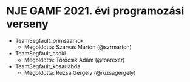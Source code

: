 

# NJE GAMF 2021. évi programozási verseny
- TeamSegfault_primszamok
    - Megoldotta: Szarvas Márton (@szrmarton)
- TeamSegfault_csoki
    - Megoldotta: Törőcsik Ádám (@toarexer)
- TeamSegfault_kosarlabda 
    - Megoldotta: Ruzsa Gergely (@ruzsagergely)
